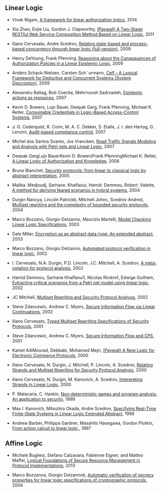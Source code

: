 Linear Logic
------------

- Vivek Nigam, [A framework for linear authorization logics](http://www.sciencedirect.com/science/article/pii/S030439751400111X), 2014

- Xia Zhao,  Enjie Liu,  Gordon J. Clapworthy, [(Paywall) A Two-Stage RESTful Web Service Composition Method Based on Linear Logic](http://ieeexplore.ieee.org/abstract/document/6061100/), 2011

- Iliano Cervesato, Andre Scedrov, [Relating state-based and process-based concurrency through linear logic (full-version)](http://www.sciencedirect.com/science/article/pii/S089054010900100X), 2009

- Henry DeYoung, Frank Pfenning, [Reasoning about the Consequences of Authorization Policies in a Linear Epistemic Logic](http://repository.cmu.edu/cgi/viewcontent.cgi?article=2204&context=compsci), 2009

- Anders Schack-Nielsen, Carsten Sch¨urmann, [Celf – A Logical Framework for Deductive and
Concurrent Systems (System Description)](http://s3.amazonaws.com/academia.edu.documents/30680437/Alessandro_Armando_Automated_Reasoning_4_conf_I.pdf?AWSAccessKeyId=AKIAIWOWYYGZ2Y53UL3A&Expires=1493382889&Signature=ehbJLM9Mq7XsU6%2FGO4nHDH1jgYM%3D&response-content-disposition=inline%3B%20filename%3DIndividual_reuse_in_description_logic_re.pdf#page=331), 2009

- Alexandru Baltag, Bob Coecke, Mehrnoosh Sadrzadeh, [Epistemic actions as resources](https://arxiv.org/pdf/math/0608166.pdf), 2007

- Kevin D. Bowers, Lujo Bauer, Deepak Garg, Frank Pfenning, Michael K. Reiter, [Consumable Credentials in Logic-Based Access-Control Systems](http://www.cs.cmu.edu/afs/cs/Web/People/dg/papers/NDSS07Final.pdf), 2007

- J. G. Cederquist, R. Corin, M. A. C. Dekker, S. Etalle, J. I. den Hartog, G. Lenzini, [Audit-based compliance control](http://eprints.eemcs.utwente.nl/9530/01/fulltext.pdf), 2007

- Michel dos Santos Soares, Jos Vrancken, [Road Traffic Signals Modeling and Analysis with Petri nets and Linear Logic](http://s3.amazonaws.com/academia.edu.documents/45318821/Road_Traffic_Signals_Modeling_and_Analys20160503-19141-1ofssje.pdf?AWSAccessKeyId=AKIAIWOWYYGZ2Y53UL3A&Expires=1493351208&Signature=A33i8cG8aoa3S79Q0YIk4n2Zcn8%3D&response-content-disposition=inline%3B%20filename%3DRoad_Traffic_Signals_Modeling_and_Analys.pdf), 2007

- Deepak GargLujo BauerKevin D. BowersFrank PfenningMichael K. Reiter, [A Linear Logic of Authorization and Knowledge](http://repository.cmu.edu/cgi/viewcontent.cgi?article=2217&context=compsci), 2006

- Bruno Blanchet, [Security protocols: from linear to classical logic by abstract interpretation](http://citeseerx.ist.psu.edu/viewdoc/download?doi=10.1.1.123.7015&rep=rep1&type=pdf), 2005

- Malika. Medjoudj, Sarhane. Khalfaoui, Hamid. Demmou, Robert. Valette, [A method for deriving feared scenarios in hybrid systems](http://valetterobert.free.fr/papers.pri/reliability.pri/esrel04.pdf), 2004

- Durgin Nancya, Lincoln Patrickb, Mitchell Johnc, Scedrov Andred, [Multiset rewriting and the complexity of bounded security protocols](http://www.dtic.mil/cgi-bin/GetTRDoc?AD=ADA572223), 2004

- Marco Bozzano, Giorgio Delzanno, Maurizio Martelli, [Model Checking Linear Logic Specifications](https://arxiv.org/pdf/cs/0309003.pdf), 2003

- Dale Miller, [Encryption as an abstract data-type: An extended abstract](http://www.sciencedirect.com/science/article/pii/S1571066104808417), 2003

- Marco Bozzano, Giorgio Delzanno, [Automated protocol verification in linear logic](https://pdfs.semanticscholar.org/0e7c/6896fddaddd63ccaa1821cbe9bae080c1b07.pdf), 2002

- I. Cervesato, N.A. Durgin, P.D. Lincoln, J.C. Mitchell, A. Scedrov, [A meta-notation for protocol analysis](http://repository.cmu.edu/cgi/viewcontent.cgi?article=1043&context=compsci), 2002

- Hamid Demmou, Sarhane Khalfaoui1, Nicolas Rivière1, Edwige Guilhem, [Extracting critical scenarios from a Petri net model
using linear logic](https://pdfs.semanticscholar.org/6eef/6f74c212b5b958986290e22ac3c5bcf5762d.pdf), 2002

- JC Mitchell, [Multiset Rewriting and Security Protocol Analysis](http://www.academia.edu/download/30389796/sophie_tison_rewriting_techniques_and_applicati.pdf#page=29), 2002

- Steve Zdancewic, Andrew C. Myers, [Secure Information Flow via Linear Continuations](http://www.cis.upenn.edu/~stevez/papers/ZM02.pdf), 2002

- Iliano Cervesato, [Typed Multiset Rewriting Specifications of Security Protocols](http://www.sciencedirect.com/science/article/pii/S1571066105800350), 2001

- Steve Zdancewic, Andrew C. Myers, [Secure Information Flow and CPS](http://citeseerx.ist.psu.edu/viewdoc/download?doi=10.1.1.69.9981&rep=rep1&type=pdf), 2001

- Kamel AdiMourad, Debbabi, Mohamed Mejri, [(Paywall) A New Logic for Electronic Commerce Protocols](https://link.springer.com/chapter/10.1007%2F3-540-45499-3_35?LI=true), 2000

- Iliano Cervesato, N. Durgin, J. Mitchell, P. Lincoln, A. Scedrov, [Relating Strands and Multiset Rewriting for Security Protocol Analysis](http://repository.cmu.edu/cgi/viewcontent.cgi?article=1040&context=compsci), 2000

- Iliano Cervesato, N. Durgin, M. Kanovich, A. Scedrov, [Interpreting Strands in Linear Logic](http://repository.cmu.edu/cgi/viewcontent.cgi?article=1038&context=compsci), 2000

- P. Malacaria, C. Hankin, [Non-deterministic games and program analysis: An application to security](http://ieeexplore.ieee.org/abstract/document/782639/), 1999

- Max I. Kanovich, Mitsuhiro Okada, Andre Scedrov, [Specifying Real-Time Finite-State Systems in Linear Logic Extended Abstract](http://www.sciencedirect.com/science/article/pii/S1571066105805912), 1998

- Andrew Barber, Philippa Gardner, Masahito Hasegawa, Gordon Plotkin, [From action calculi to linear logic
](https://www.era.lib.ed.ac.uk/bitstream/handle/1842/217/ActCalc_LinLog.pdf?sequence=1&isAllowed=y), 1997

Affine Logic
------------

- Michele Bugliesi, Stefano Calzavara, Fabienne Eigner, and Matteo Maffei, [Logical Foundations of Secure Resource Management in Protocol Implementations](http://www.dsi.unive.it/~michele/Papers/post13.pdf), 2013

- Marco Bozzanoa, Giorgio Delzannob, [Automatic verification of secrecy properties for
linear logic specifications of cryptographic protocols](http://www.sciencedirect.com/science/article/pii/S0747717104000628), 2004